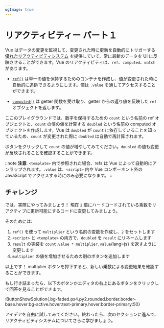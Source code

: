 ```yaml
---
ogImage: true
---
```


# リアクティビティー パート１

Vue はデータの変更を監視して、変更された時に更新を自動的にトリガーする [優れたリアクティビティシステム](https://ja.vuejs.org/guide/essentials/reactivity-fundamentals) を提供していて、常に最新のデータを UI に反映させることができます。Vue のリアクティビティは、`ref`、`computed`、`watch` があります。

- [`ref()`](https://ja.vuejs.org/api/reactivity-core#ref) は単一の値を保持するためのコンテナを作成し、値が変更された時に自動的に追跡できるようにします。値は `.value` を通してアクセスすることができます。

- [`computed()`](https://ja.vuejs.org/api/reactivity-core#computed) は getter 関数を受け取り、getter からの返り値を反映した `ref` オブジェクトを返します。

ここのプレイグラウンドでは、数字を保持するための `count` という名前の ref オブジェクトと、`count` の倍の値を計算する `doubled` という名前の computed オブジェクトを作成します。Vue は `doubled` が `count` に依存していることを知っているため、`count` が変更された際に `doubled` は自動で再計算されます。

ボタンをクリックして `count` の値が増やしてみてください。`doubled` の値も変更が反映されることを確認することができます。

::note
**注意**: `<template>` 内で参照された場合、refs は Vue によって自動的にアンラップされます。`.value` は、`<script>` 内や Vue コンポーネント外の JavaScript でアクセスする時にのみ必要になります。
::

## チャレンジ

では、実際にやってみましょう！
現在 `2` 倍にハードコードされている乗数をリアクティブに更新可能にするコードに変更してみましょう。

そのためには:

1. `ref()` を使って `multiplier` という名前の変数を作成し、`2` をセットします
2. `<script>` と `<template>` の両方で、`doubled` を `result` にリネームします
3. `result` の実装を `count.value * multiplier.value`{lang=js} を返すように変更します
4. `multiplier` の値を増加させるための別のボタンを追加します

以上です！
multiplier ボタンを押下すると、新しい乗数による変更結果を確認することができます。

もし行き詰まったら、以下のボタンかエディタの右上にあるボタンをクリックして回答を見ることができます。

:ButtonShowSolution{.bg-faded.px4.py2.rounded.border.border-base.hover:bg-active.hover:text-primary.hover:border-primary:50}

アイデアを自由に試してみてください。終わったら、次のセクションに進んで、リアクティビティシステムについてさらに学びましょう。
